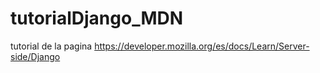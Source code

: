 # tutorialDjango_MDN
tutorial de la pagina https://developer.mozilla.org/es/docs/Learn/Server-side/Django
